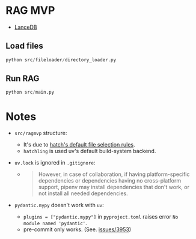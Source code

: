 # RAG MVP

- [LanceDB](https://github.com/lancedb/lancedb)

## Load files

```python
python src/fileloader/directory_loader.py
```

## Run RAG

```python
python src/main.py
```


# Notes

- `src/ragmvp` structure:
  - It's due to [hatch's default file selection rules](https://hatch.pypa.io/latest/plugins/builder/wheel/#default-file-selection).
  - `hatchling` is used uv's default build-system backend.

- `uv.lock` is ignored in `.gitignore`:
  - > However, in case of collaboration, if having platform-specific dependencies or dependencies having no cross-platform support, pipenv may install dependencies that don't work, or not install all needed dependencies.

- `pydantic.mypy` doesn't work with `uv`:
  - `plugins = ["pydantic.mypy"]` in `pyproject.toml` raises error `No module named 'pydantic'`.
  - pre-commit only works. (See. [issues/3953](https://github.com/pydantic/pydantic/issues/3953#issuecomment-1399178132))
